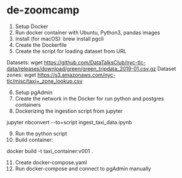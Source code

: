 # de-zoomcamp

1. Setup Docker
2. Run docker container with Ubuntu, Python3, pandas images
3. Install (for macOS): brew install pgcli
4. Create the Dockerfile
5. Create the script for loading dataset from URL 

Datasets: wget https://github.com/DataTalksClub/nyc-tlc-data/releases/download/green/green_tripdata_2019-01.csv.gz
Dataset zones: wget https://s3.amazonaws.com/nyc-tlc/misc/taxi+_zone_lookup.csv

6. Setup pgAdmin
7. Create the network in the Docker for run python and postgres containers
8. Dockerizing the ingestion script from jupyter

jupyter nbconvert --to=script ingest_taxi_data.ipynb

9. Run the python script 
10. Build container:

docker build -t taxi_container:v001 .

11. Create docker-compose.yaml
12. Run docker-compose and connect to pgAdmin manually
